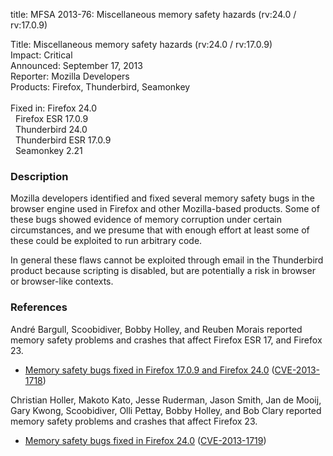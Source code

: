 title: MFSA 2013-76: Miscellaneous memory safety hazards (rv:24.0 / rv:17.0.9)

<p>
<span class="label">Title:</span>      Miscellaneous memory safety hazards
(rv:24.0 / rv:17.0.9)<br/>
<span class="label">Impact:</span>     Critical<br/>
<span class="label">Announced:</span>  September 17, 2013<br/>
<span class="label">Reporter:</span>   Mozilla Developers<br/>
<span class="label">Products:</span>   Firefox, Thunderbird, Seamonkey<br/>
<br/>
<span class="label">Fixed in:</span>   Firefox 24.0<br/>
<span class="label">&#160;</span>      Firefox ESR 17.0.9<br/>
<span class="label">&#160;</span>      Thunderbird 24.0<br/>
<span class="label">&#160;</span>      Thunderbird ESR 17.0.9<br/>
<span class="label">&#160;</span>      Seamonkey 2.21<br/>
</p>


<h3>Description</h3>

<p>Mozilla developers identified and fixed several memory safety bugs in the
browser engine used in Firefox and other Mozilla-based products. Some of these
bugs showed evidence of memory corruption under certain circumstances, and we
presume that with enough effort at least some of these could be exploited to run
arbitrary code.</p>

<p class="note">In general these flaws cannot be exploited through email in the
Thunderbird product because scripting is disabled, but are potentially a risk in
browser or browser-like contexts.</p>

<h3>References</h3>

<p>Andr&#233; Bargull, Scoobidiver, Bobby Holley, and Reuben Morais reported memory safety problems and
crashes that affect Firefox ESR 17, and Firefox 23.</p>

<ul>
  <li><a href="https://bugzilla.mozilla.org/buglist.cgi?bug_id=901351,899022,897676,889193">
          Memory safety bugs fixed in Firefox 17.0.9 and Firefox 24.0</a> (<a href="http://cve.mitre.org/cgi-bin/cvename.cgi?name=CVE-2013-1718" class="ex-ref">CVE-2013-1718</a>)</li>
</ul>

<p>Christian Holler, Makoto Kato, Jesse Ruderman, Jason Smith, Jan de Mooij,
Gary Kwong, Scoobidiver, Olli Pettay, Bobby Holley, and Bob Clary reported memory
safety problems and crashes that affect Firefox 23.</p>

<ul>
  <li><a href="https://bugzilla.mozilla.org/buglist.cgi?bug_id=750932,871462,847606,&#10;863935,893519,895294,876878,898381,896126,898832,873073,854897,851982,883450,909494">
          Memory safety bugs fixed in Firefox 24.0</a> (<a href="http://cve.mitre.org/cgi-bin/cvename.cgi?name=CVE-2013-1719" class="ex-ref">CVE-2013-1719</a>)</li>
</ul>



